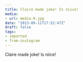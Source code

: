 ```yaml
---
title: Claire made joke! Is niice!
media:
- url: media-0.jpg
date: "2013-09-11T17:52:47Z"
draft: false
tags:
- imported
- from-instagram
---
```

Claire made joke! Is niice!
